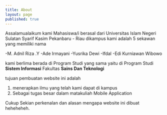 ```yaml
---
title: About
layout: page
published: true
---
```

Assalamualaikum
kami Mahasiswa/i berasal dari Universitas Islam Negeri Sulatan Syarif Kasim Pekanbaru - Riau
dikampus kami adalah  5 sekawan yang memiliki nama

-M. Adnil Riza .Y
-Ade Irmayani
-Yusrika Dewi
-Ifdal
-Edi Kurniawan Wibowo

kami berlima berada di Program Studi yang sama yaitu di Program Studi **Sistem Informasi** Fakultas **Sains Dan Teknologi**

tujuan pembuatan website ini adalah
1. menerapkan ilmu yang telah kami dapat di kampus
2. Sebagai tugas besar dalam matakuliah Mobile Application

Cukup Sekian perkenalan dan alasan  mengapa website ini dibuat heheheheh.


